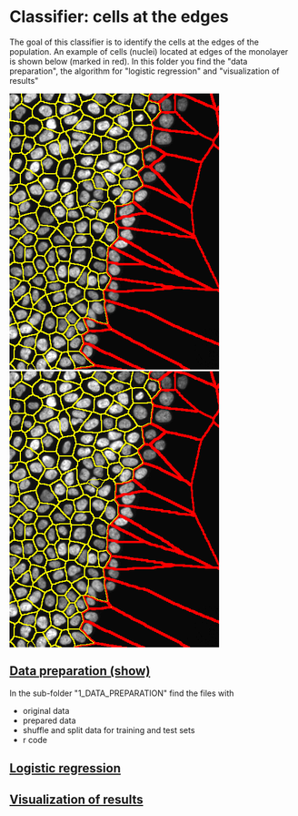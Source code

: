 # Classifier: cells at the edges

The goal of this classifier is to identify the cells at the edges of the population. An example of cells (nuclei) located at edges of the monolayer is shown below (marked in red). In this folder you find the "data preparation", the algorithm for "logistic regression" and "visualization of results"

![Figure](/IMG/border_cell_example.png)
<img align="center" src="/IMG/border_cell_example.png" alt="..."> 

## [Data preparation (show)](https://cdn.rawgit.com/rempic/High-Throughput-Screening/master/machine_learning_classifiers/BORDERCELLS/1_DATA_PREPARATION/FEATURES_SELECTION_2.html)
In the sub-folder "1_DATA_PREPARATION" find the files with 
  - original data
  - prepared data  
  - shuffle and split data for training and test sets
  - r code

## [Logistic regression](https://cdn.rawgit.com/rempic/High-Throughput-Screening/master/machine_learning_classifiers/BORDERCELLS/)


## [Visualization of results](https://cdn.rawgit.com/rempic/High-Throughput-Screening/master/machine_learning_classifiers/BORDERCELLS/)






